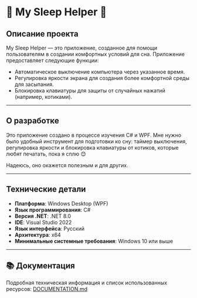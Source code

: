 # 🌸 My Sleep Helper 🌸

## Описание проекта

My Sleep Helper — это приложение, созданное для помощи пользователям в создании комфортных условий для сна. Приложение предоставляет следующие функции:

- Автоматическое выключение компьютера через указанное время.
- Регулировка яркости экрана для создания более комфортной среды для засыпания.
- Блокировка клавиатуры для защиты от случайных нажатий (например, котиками).

---
## О разработке

Это приложение создано в процессе изучения C# и WPF. Мне нужно было удобный инструмент для подготовки ко сну: таймер выключения, регулировка яркости и блокировка клавиатуры от котиков, которые любят печатать, пока я сплю 😊

Надеюсь, оно окажется полезным и для других.

---
## Технические детали

- **Платформа**: Windows Desktop (WPF)
- **Язык программирования**: C#
- **Версия .NET**: .NET 8.0
- **IDE**: Visual Studio 2022
- **Язык интерфейса**: Русский
- **Архитектура**: x64
- **Минимальные системные требования**: Windows 10 или выше 

---
## 📚 Документация

Подробная техническая информация и список использованных ресурсов: [DOCUMENTATION.md](DOCUMENTATION.md)